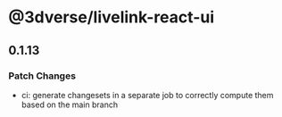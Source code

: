 # @3dverse/livelink-react-ui

## 0.1.13

### Patch Changes

- ci: generate changesets in a separate job to correctly compute them based on the main branch

